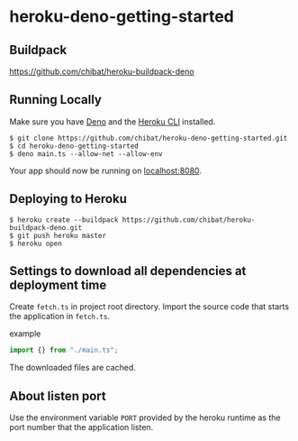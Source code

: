 
# heroku-deno-getting-started

## Buildpack

https://github.com/chibat/heroku-buildpack-deno

## Running Locally
Make sure you have [Deno](https://deno.land/) and the [Heroku CLI](https://cli.heroku.com/) installed.
```
$ git clone https://github.com/chibat/heroku-deno-getting-started.git
$ cd heroku-deno-getting-started
$ deno main.ts --allow-net --allow-env
```
Your app should now be running on [localhost:8080](http://localhost:8080/).

## Deploying to Heroku
```
$ heroku create --buildpack https://github.com/chibat/heroku-buildpack-deno.git
$ git push heroku master
$ heroku open
```

## Settings to download all dependencies at deployment time

Create `fetch.ts` in project root directory.
Import the source code that starts the application in `fetch.ts`.

example
```typescript
import {} from "./main.ts";
```

The downloaded files are cached.

## About listen port

Use the environment variable `PORT` provided by the heroku runtime as the port number that the application listen.



